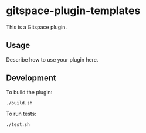 # gitspace-plugin-templates

This is a Gitspace plugin.

## Usage

Describe how to use your plugin here.

## Development

To build the plugin:

```
./build.sh
```

To run tests:

```
./test.sh
```
